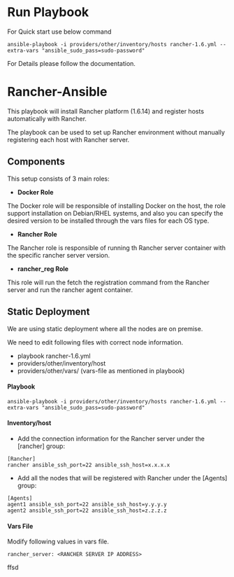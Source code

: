 
# Run Playbook 
For Quick start use below command 
```
ansible-playbook -i providers/other/inventory/hosts rancher-1.6.yml --extra-vars "ansible_sudo_pass=sudo-password"
```

For Details please follow the documentation.


# Rancher-Ansible

This playbook will install Rancher platform (1.6.14) and register hosts automatically with Rancher.

The playbook can be used to set up Rancher environment without manually registering each host with Rancher server.



## Components

This setup consists of 3 main roles:

- **Docker Role**

The Docker role will be responsible of installing Docker on the host, the role support installation on Debian/RHEL systems, and also you can specify the desired version to be installed through the vars files for each OS type.

- **Rancher Role**

The Rancher role is responsible of running th Rancher server container with the specific rancher server version.


- **rancher_reg Role**

This role will run the fetch the registration command from the Rancher server and run the rancher agent container.



## Static Deployment

We are using static deployment where all the nodes are on premise.

We need to edit following files with correct node information.

- playbook rancher-1.6.yml
- providers/other/inventory/host
- providers/other/vars/<vars-file> (vars-file as mentioned in playbook)



#### Playbook

```
ansible-playbook -i providers/other/inventory/hosts rancher-1.6.yml --extra-vars "ansible_sudo_pass=sudo-password"

```


#### Inventory/host

- Add the connection information for the Rancher server under the [rancher] group:
```
[Rancher]
rancher ansible_ssh_port=22 ansible_ssh_host=x.x.x.x
```

- Add all the nodes that will be registered with Rancher under the [Agents] group:

```
[Agents]
agent1 ansible_ssh_port=22 ansible_ssh_host=y.y.y.y
agent2 ansible_ssh_port=22 ansible_ssh_host=z.z.z.z
```


#### Vars File

Modify following values in vars file.

```
rancher_server: <RANCHER SERVER IP ADDRESS>

```
ffsd
